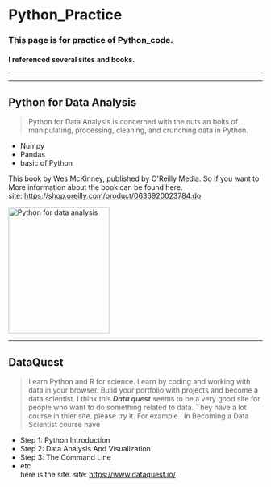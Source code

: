 # Python_Practice
### This page is for practice of Python_code.
#### I referenced several sites and books.
---------------------------------------------

---------------------------------------------
## Python for Data Analysis
> Python for Data Analysis is concerned with the nuts an bolts of manipulating, processing, cleaning, and crunching data in Python. 
* Numpy
* Pandas
* basic of Python

This book by Wes McKinney, published by O'Reilly Media. So if you want to More information about the book can be found here. <br/>
site: <https://shop.oreilly.com/product/0636920023784.do>
<p><img src="https://covers.oreillystatic.com/images/0636920023784/lrg.jpg" alt="Python for data analysis" style="width:200px;height:250px"></p>

---------------------------------------------
## DataQuest
> Learn Python and R for science. Learn by coding and working with data in your browser. Build your portfolio with projects and become a data scientist.
I think this ***Data quest*** seems to be a very good site for people who want to do something related to data. 
They have a lot course in thier site. please try it.
For example.. In Becoming a Data Scientist course have 
* Step 1: Python Introduction
* Step 2: Data Analysis And Visualization
* Step 3: The Command Line
* etc<br/>
here is the site. site: <https://www.dataquest.io/>

